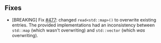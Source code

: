 ## Fixes

- [BREAKING] Fix [#477](https://github.com/biojppm/rapidyaml/issues/477): changed `read<std::map>()` to overwrite existing entries. The provided implementations had an inconsistency between `std::map` (which wasn't overwriting) and `std::vector` (which *was* overwriting).
